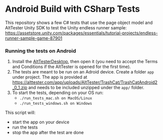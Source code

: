 # Android Build with CSharp Tests

This repository shows a few C# tests that use the page object model and AltTester Unity SDK to test the Unity endless runner sample:
https://assetstore.unity.com/packages/essentials/tutorial-projects/endless-runner-sample-game-87901

### Running the tests on Android

1. Install the [AltTesterDesktop](https://alttester.com/alttester/#pricing), then open it (you need to accept the Terms and Conditions if the AltTester is opened for the first time).
2. The tests are meant to be run on an Adroid device. Create a folder `app` under project. The app is provided at https://alttester.com/app/uploads/AltTester/TrashCat/TrashCatAndroid2_0_1.zip and needs to be included unzipped under the `app/` folder.
3. To start the tests, depending on your OS run:
    - `./run_tests_mac.sh on MacOS/Linux`
    - `./run_tests_windows.sh on Windows`

This script will:

- start the app on your device
- run the tests
- stop the app after the test are done

